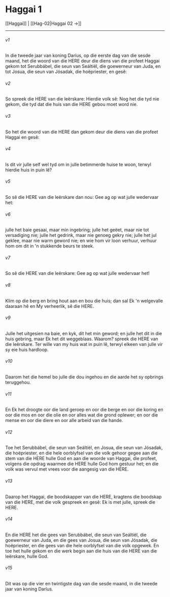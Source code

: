 # Haggai 1

[[Haggai]] | [[Hag-02|Haggai 02 →]]
***

###### v1
In die tweede jaar van koning Daríus, op die eerste dag van die sesde maand, het die woord van die HERE deur die diens van die profeet Haggai gekom tot Serubbábel, die seun van Seáltiël, die goewerneur van Juda, en tot Josua, die seun van Jósadak, die hoëpriester, en gesê: 
###### v2
So spreek die HERE van die leërskare: Hierdie volk sê: Nog het die tyd nie gekom, die tyd dat die huis van die HERE gebou moet word nie. 
###### v3
So het die woord van die HERE dan gekom deur die diens van die profeet Haggai en gesê: 
###### v4
Is dit vir julle self wel tyd om in julle betimmerde huise te woon, terwyl hierdie huis in puin lê? 
###### v5
So sê die HERE van die leërskare dan nou: Gee ag op wat julle wedervaar het: 
###### v6
julle het baie gesaai, maar min ingebring; julle het geëet, maar nie tot versadiging nie; julle het gedrink, maar nie genoeg gekry nie; julle het jul geklee, maar nie warm geword nie; en wie hom vir loon verhuur, verhuur hom om dit in 'n stukkende beurs te steek. 
###### v7
So sê die HERE van die leërskare: Gee ag op wat julle wedervaar het! 
###### v8
Klim op die berg en bring hout aan en bou die huis; dan sal Ek 'n welgevalle daaraan hê en My verheerlik, sê die HERE. 
###### v9
Julle het uitgesien na baie, en kyk, dit het min geword; en julle het dit in die huis gebring, maar Ek het dit weggeblaas. Waarom? spreek die HERE van die leërskare. Ter wille van my huis wat in puin lê, terwyl elkeen van julle vir sy eie huis hardloop. 
###### v10
Daarom het die hemel bo julle die dou ingehou en die aarde het sy opbrings teruggehou. 
###### v11
En Ek het droogte oor die land geroep en oor die berge en oor die koring en oor die mos en oor die olie en oor alles wat die grond oplewer; en oor die mense en oor die diere en oor alle arbeid van die hande. 
###### v12
Toe het Serubbábel, die seun van Seáltiël, en Josua, die seun van Jósadak, die hoëpriester, en die hele oorblyfsel van die volk gehoor gegee aan die stem van die HERE hulle God en aan die woorde van Haggai, die profeet, volgens die opdrag waarmee die HERE hulle God hom gestuur het; en die volk was vervul met vrees voor die aangesig van die HERE. 
###### v13
Daarop het Haggai, die boodskapper van die HERE, kragtens die boodskap van die HERE, met die volk gespreek en gesê: Ek is met julle, spreek die HERE. 
###### v14
En die HERE het die gees van Serubbábel, die seun van Seáltiël, die goewerneur van Juda, en die gees van Josua, die seun van Jósadak, die hoëpriester, en die gees van die hele oorblyfsel van die volk opgewek. En toe het hulle gekom en die werk begin aan die huis van die HERE van die leërskare, hulle God. 
###### v15
Dit was op die vier en twintigste dag van die sesde maand, in die tweede jaar van koning Daríus. 
